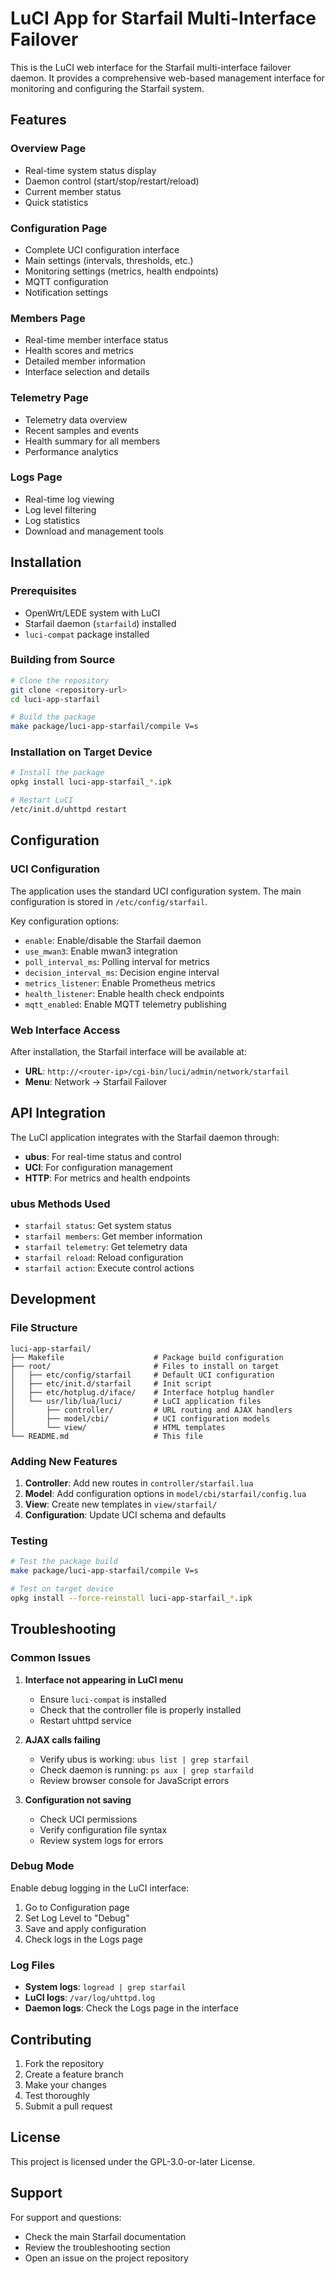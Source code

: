 # LuCI App for Starfail Multi-Interface Failover

This is the LuCI web interface for the Starfail multi-interface failover daemon. It provides a comprehensive web-based management interface for monitoring and configuring the Starfail system.

## Features

### Overview Page
- Real-time system status display
- Daemon control (start/stop/restart/reload)
- Current member status
- Quick statistics

### Configuration Page
- Complete UCI configuration interface
- Main settings (intervals, thresholds, etc.)
- Monitoring settings (metrics, health endpoints)
- MQTT configuration
- Notification settings

### Members Page
- Real-time member interface status
- Health scores and metrics
- Detailed member information
- Interface selection and details

### Telemetry Page
- Telemetry data overview
- Recent samples and events
- Health summary for all members
- Performance analytics

### Logs Page
- Real-time log viewing
- Log level filtering
- Log statistics
- Download and management tools

## Installation

### Prerequisites
- OpenWrt/LEDE system with LuCI
- Starfail daemon (`starfaild`) installed
- `luci-compat` package installed

### Building from Source
```bash
# Clone the repository
git clone <repository-url>
cd luci-app-starfail

# Build the package
make package/luci-app-starfail/compile V=s
```

### Installation on Target Device
```bash
# Install the package
opkg install luci-app-starfail_*.ipk

# Restart LuCI
/etc/init.d/uhttpd restart
```

## Configuration

### UCI Configuration
The application uses the standard UCI configuration system. The main configuration is stored in `/etc/config/starfail`.

Key configuration options:
- `enable`: Enable/disable the Starfail daemon
- `use_mwan3`: Enable mwan3 integration
- `poll_interval_ms`: Polling interval for metrics
- `decision_interval_ms`: Decision engine interval
- `metrics_listener`: Enable Prometheus metrics
- `health_listener`: Enable health check endpoints
- `mqtt_enabled`: Enable MQTT telemetry publishing

### Web Interface Access
After installation, the Starfail interface will be available at:
- **URL**: `http://<router-ip>/cgi-bin/luci/admin/network/starfail`
- **Menu**: Network → Starfail Failover

## API Integration

The LuCI application integrates with the Starfail daemon through:
- **ubus**: For real-time status and control
- **UCI**: For configuration management
- **HTTP**: For metrics and health endpoints

### ubus Methods Used
- `starfail status`: Get system status
- `starfail members`: Get member information
- `starfail telemetry`: Get telemetry data
- `starfail reload`: Reload configuration
- `starfail action`: Execute control actions

## Development

### File Structure
```
luci-app-starfail/
├── Makefile                    # Package build configuration
├── root/                       # Files to install on target
│   ├── etc/config/starfail     # Default UCI configuration
│   ├── etc/init.d/starfail     # Init script
│   ├── etc/hotplug.d/iface/    # Interface hotplug handler
│   └── usr/lib/lua/luci/       # LuCI application files
│       ├── controller/         # URL routing and AJAX handlers
│       ├── model/cbi/          # UCI configuration models
│       └── view/               # HTML templates
└── README.md                   # This file
```

### Adding New Features
1. **Controller**: Add new routes in `controller/starfail.lua`
2. **Model**: Add configuration options in `model/cbi/starfail/config.lua`
3. **View**: Create new templates in `view/starfail/`
4. **Configuration**: Update UCI schema and defaults

### Testing
```bash
# Test the package build
make package/luci-app-starfail/compile V=s

# Test on target device
opkg install --force-reinstall luci-app-starfail_*.ipk
```

## Troubleshooting

### Common Issues

1. **Interface not appearing in LuCI menu**
   - Ensure `luci-compat` is installed
   - Check that the controller file is properly installed
   - Restart uhttpd service

2. **AJAX calls failing**
   - Verify ubus is working: `ubus list | grep starfail`
   - Check daemon is running: `ps aux | grep starfaild`
   - Review browser console for JavaScript errors

3. **Configuration not saving**
   - Check UCI permissions
   - Verify configuration file syntax
   - Review system logs for errors

### Debug Mode
Enable debug logging in the LuCI interface:
1. Go to Configuration page
2. Set Log Level to "Debug"
3. Save and apply configuration
4. Check logs in the Logs page

### Log Files
- **System logs**: `logread | grep starfail`
- **LuCI logs**: `/var/log/uhttpd.log`
- **Daemon logs**: Check the Logs page in the interface

## Contributing

1. Fork the repository
2. Create a feature branch
3. Make your changes
4. Test thoroughly
5. Submit a pull request

## License

This project is licensed under the GPL-3.0-or-later License.

## Support

For support and questions:
- Check the main Starfail documentation
- Review the troubleshooting section
- Open an issue on the project repository
